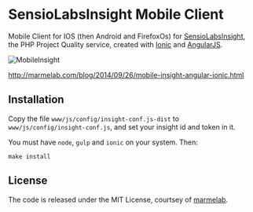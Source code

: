 # SensioLabsInsight Mobile Client

Mobile Client for IOS (then Android and FirefoxOs) for [SensioLabsInsight](https://insight.sensiolabs.com), the PHP Project Quality service, created with [Ionic](http://ionicframework.com/) and [AngularJS](https://angularjs.org/).

![MobileInsight](http://static.marmelab.com/mobile_insight.png)

http://marmelab.com/blog/2014/09/26/mobile-insight-angular-ionic.html

## Installation

Copy the file `www/js/config/insight-conf.js-dist` to `www/js/config/insight-conf.js`, and set your insight id and token in it.

You must have `node`, `gulp` and `ionic` on your system. Then:

    make install

## License

The code is released under the MIT License, courtsey of [marmelab](http://marmelab.com).
